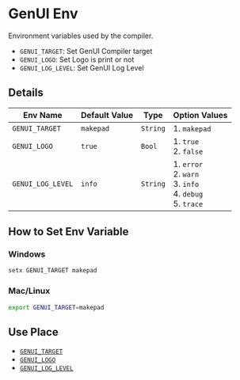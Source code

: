 # GenUI Env
Environment variables used by the compiler.

- `GENUI_TARGET`: Set GenUI Compiler target
- `GENUI_LOGO`: Set Logo is print or not
- `GENUI_LOG_LEVEL`: Set GenUI Log Level

## Details

|Env Name|Default Value|Type|Option Values|
|--|--|--|--|
|`GENUI_TARGET`|`makepad`|`String`|1. `makepad`|
|`GENUI_LOGO`|`true`|`Bool`|1. `true`<br /> 2. `false`|
|`GENUI_LOG_LEVEL`|`info`|`String`|1. `error`<br />2. `warn`<br />3. `info`<br />4. `debug`<br />5. `trace`|

## How to Set Env Variable

### Windows

```bash
setx GENUI_TARGET makepad
```

### Mac/Linux

```bash
export GENUI_TARGET=makepad
```

## Use Place

- [`GENUI_TARGET`](./compiler.md)
- [`GENUI_LOGO`](./logger.md)
- [`GENUI_LOG_LEVEL`](./logger.md)